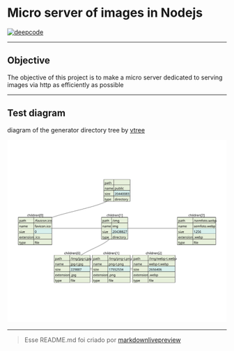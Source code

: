# Micro server of images in Nodejs

[![deepcode](https://www.deepcode.ai/api/gh/badge?key=eyJhbGciOiJIUzI1NiIsInR5cCI6IkpXVCJ9.eyJwbGF0Zm9ybTEiOiJnaCIsIm93bmVyMSI6IlNsZW5kZXIxODA4IiwicmVwbzEiOiJub2RlanMtaW1hZ2Utc2VydmVyIiwiaW5jbHVkZUxpbnQiOmZhbHNlLCJhdXRob3JJZCI6MjExNzYsImlhdCI6MTU5NzcxNTU0N30.uuHZdyz7EBJsxqQWnLd-rFLhm9MJVbUG05T5wuasGJY)](https://www.deepcode.ai/app/gh/Slender1808/nodejs-image-server/_/dashboard?utm_content=gh%2FSlender1808%2Fnodejs-image-server)

----
## Objective
The objective of this project is to make a micro server dedicated to serving images via http as efficiently as possible

----
## Test diagram
diagram of the generator directory tree by 
[vtree](https://vanya.jp.net/vtree/)

![alt text](https://raw.githubusercontent.com/Slender1808/nodejs-image-server/master/test/diagrama.svg)

----
>Esse README.md foi criado por [markdownlivepreview](https://markdownlivepreview.com/)
